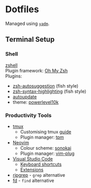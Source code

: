 # Dotfiles

Managed using [`yadm`](https://github.com/TheLocehiliosan/yadm).

## Terminal Setup

### Shell

[zshell](https://github.com/robbyrussell/oh-my-zsh/wiki/Installing-ZSH)  
Plugin framework: [Oh My Zsh](https://github.com/robbyrussell/oh-my-zsh)  
Plugins:

* [zsh-autosuggestion](https://github.com/zsh-users/zsh-autosuggestions) (fish style)
* [zsh-syntax-highlighting](https://github.com/zsh-users/zsh-syntax-highlighting) (fish style)
* [autoupdate](https://github.com/TamCore/autoupdate-oh-my-zsh-plugins)
* theme: [powerlevel10k](https://github.com/romkatv/powerlevel10k?fbclid=IwAR0xEmjJLjOCjxB75KiU6Ab-2ehSDVXacIm6suddTm6Q_5_t7bD-XjS4o14)

### Productivity Tools

* [tmux](https://github.com/tmux/tmux/wiki)
  * Customising tmux [guide](https://hackernoon.com/customizing-tmux-b3d2a5050207)
  * Plugin manager: [tpm](https://github.com/tmux-plugins/tpm)
* [Neovim](https://github.com/neovim/neovim)
  * Colour scheme: [sonokai](https://github.com/sainnhe/sonokai)
  * Plugin manager: [vim-plug](https://github.com/junegunn/vim-plug)
* [Visual Studio Code](https://code.visualstudio.com/)
  * [Keyboard shortcuts](https://code.visualstudio.com/shortcuts/keyboard-shortcuts-windows.pdf)
  * [Extensions](https://github.com/hillaryychan/dotfiles/blob/master/.vscode/extensions_list)
* [ripgrep](https://github.com/BurntSushi/ripgrep) - `grep` alternative
* [fd](https://github.com/sharkdp/fd) - `find` alternative
